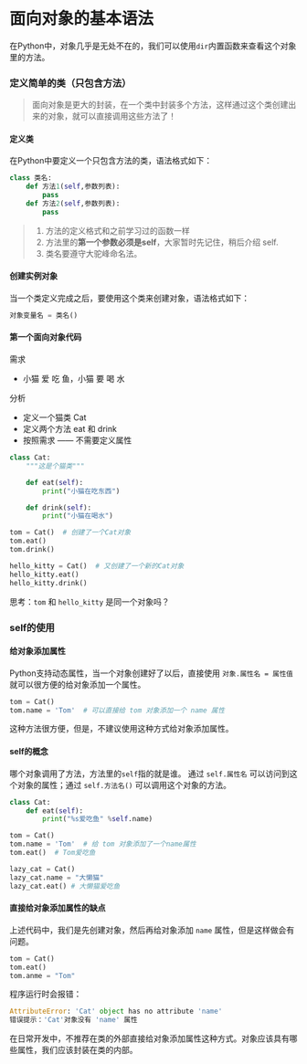 # 面向对象的基本语法



在Python中，对象几乎是无处不在的，我们可以使用`dir`内置函数来查看这个对象里的方法。

### 定义简单的类（只包含方法）

> 面向对象是更大的封装，在一个类中封装多个方法，这样通过这个类创建出来的对象，就可以直接调用这些方法了！

#### 定义类

在Python中要定义一个只包含方法的类，语法格式如下：

```python
class 类名:
    def 方法1(self,参数列表):
        pass
    def 方法2(self,参数列表):
        pass
```

> 1. 方法的定义格式和之前学习过的函数一样
> 2. 方法里的**第一个参数必须是self**，大家暂时先记住，稍后介绍 self.
> 3. 类名要遵守大驼峰命名法。

#### 创建实例对象

当一个类定义完成之后，要使用这个类来创建对象，语法格式如下：

```python
对象变量名 = 类名()
```



#### 第一个面向对象代码

需求

- 小猫 爱 吃 鱼，小猫 要 喝 水

分析

- 定义一个猫类 Cat
- 定义两个方法 eat 和 drink
- 按照需求 —— 不需要定义属性

```python
class Cat:
    """这是个猫类"""

    def eat(self):
        print("小猫在吃东西")

    def drink(self):
        print("小猫在喝水")

tom = Cat()  # 创建了一个Cat对象
tom.eat()
tom.drink()

hello_kitty = Cat()  # 又创建了一个新的Cat对象
hello_kitty.eat()
hello_kitty.drink()
```



思考：`tom` 和 `hello_kitty` 是同一个对象吗？

### self的使用

#### 给对象添加属性

Python支持动态属性，当一个对象创建好了以后，直接使用 `对象.属性名 = 属性值` 就可以很方便的给对象添加一个属性。

```python
tom = Cat()
tom.name = 'Tom'  # 可以直接给 tom 对象添加一个 name 属性
```



这种方法很方便，但是，不建议使用这种方式给对象添加属性。

#### self的概念

哪个对象调用了方法，方法里的`self`指的就是谁。 通过 `self.属性名` 可以访问到这个对象的属性；通过 `self.方法名()` 可以调用这个对象的方法。

```python
class Cat:
    def eat(self):
        print("%s爱吃鱼" %self.name)

tom = Cat()
tom.name = 'Tom'  # 给 tom 对象添加了一个name属性
tom.eat()  # Tom爱吃鱼

lazy_cat = Cat()
lazy_cat.name = "大懒猫"
lazy_cat.eat() # 大懒猫爱吃鱼
```



#### 直接给对象添加属性的缺点

上述代码中，我们是先创建对象，然后再给对象添加 `name` 属性，但是这样做会有问题。

```python
tom = Cat()
tom.eat()
tom.anme = "Tom"
```



程序运行时会报错：

```python
AttributeError: 'Cat' object has no attribute 'name'
错误提示：'Cat'对象没有 'name' 属性
```

在日常开发中，不推荐在类的外部直接给对象添加属性这种方式。对象应该具有哪些属性，我们应该封装在类的内部。